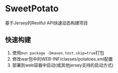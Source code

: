 # SweetPotato
基于Jersey的Restful API快速动态构建项目
## 快速构建
1. 使用`mvn package -Dmaven.test.skip=true`打包
2. 修改war包中的WEB-INF/classes/potatoes.xml配置
3. 部署到web容器中启动(或其他jersey支持的启动方式)